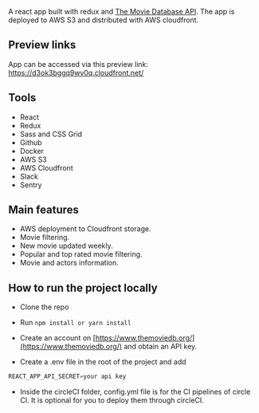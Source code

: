 A react app built with redux and [The Movie Database API](https://developers.themoviedb.org/3/getting-started/introduction). The app is deployed to AWS S3 and distributed with AWS cloudfront.

## Preview links
App can be accessed via this preview link: https://d3ok3bggq9wv0q.cloudfront.net/

## Tools

- React
- Redux
- Sass and CSS Grid
- Github
- Docker
- AWS S3
- AWS Cloudfront
- Slack
- Sentry

## Main features

- AWS deployment to Cloudfront storage.
- Movie filtering.
- New movie updated weekly.
- Popular and top rated movie filtering.
- Movie and actors information.

## How to run the project locally

- Clone the repo

- Run `npm install or yarn install`

- Create an account on [https://www.themoviedb.org/](https://www.themoviedb.org/) and obtain an API key.

- Create a .env file in the root of the project and add

```js
REACT_APP_API_SECRET=your api key
```

- Inside the circleCI folder, config.yml file is for the CI pipelines of circle CI. It is optional for you to deploy them through circleCI.
